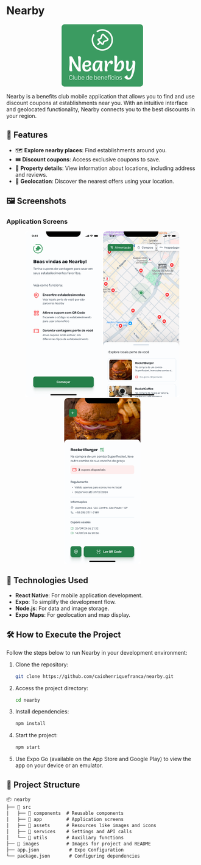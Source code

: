 ﻿# Nearby

<p align="center">
  <img src="./assets/images/logo-nearby.png" alt="Detalhes do Cupom">
</p>


Nearby is a benefits club mobile application that allows you to find and use discount coupons at establishments near you. With an intuitive interface and geolocated functionality, Nearby connects you to the best discounts in your region.

## 📱 Features

- 🗺️ **Explore nearby places**: Find establishments around you.
- 🎟️ **Discount coupons**: Access exclusive coupons to save.
- 💬 **Property details**: View information about locations, including address and reviews.
- 📍 **Geolocation**: Discover the nearest offers using your location.

## 🖼️ Screenshots

### Application Screens
<p align="center">
  <img src="./assets/images/Start.png" alt="Tela Inicial" width="200">
  <img src="./assets/images/Home.png" alt="Lista de Estabelecimentos" width="200">
  <img src="./assets/images/Details.png" alt="Detalhes do Cupom" width="200">
</p>


## 🚀 Technologies Used

- **React Native**: For mobile application development.
- **Expo**: To simplify the development flow.
- **Node.js**: For data and image storage.
- **Expo Maps**: For geolocation and map display.

## 🛠️ How to Execute the Project

Follow the steps below to run Nearby in your development environment:
1. Clone the repository:
   ```bash
   git clone https://github.com/caiohenriquefranca/nearby.git
   ```

2. Access the project directory:
   ```bash
   cd nearby
   ```

3. Install dependencies:
   ```bash
   npm install
   ```

4. Start the project:
   ```bash
   npm start
   ```

5. Use Expo Go (available on the App Store and Google Play) to view the app on your device or an emulator.

## 📂 Project Structure

```
📦 nearby
├── 📂 src
│   ├── 📂 components  # Reusable components
│   ├── 📂 app         # Application screens
│   ├── 📂 assets      # Resources like images and icons
│   ├── 📂 services    # Settings and API calls
│   └── 📂 utils       # Auxiliary functions
├── 📂 images          # Images for project and README
├── app.json           # Expo Configuration
└── package.json       # Configuring dependencies
```

